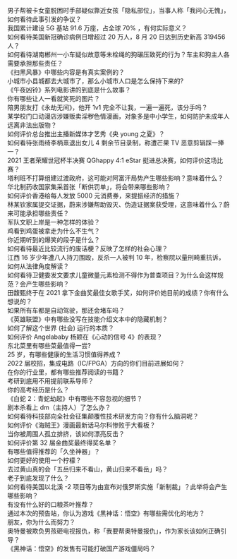男子帮被卡女童脱困时手部疑似靠近女孩「隐私部位」，当事人称「我问心无愧」，如何看待此事引发的争议？  
我国累计建设 5G 基站 91.6 万座，占全球 70% ，有何实际意义？  
如何看待美国新冠确诊病例日增超过 20 万人，8 月 20 日达到历史新高 319456 人？  
如何看待湖南郴州一小车疑似故意等未栓绳的狗碾压致死的行为？车主和狗主人各需要承担那些责任？  
《扫黑风暴》中哪些内容是有真实案例的？  
小城市小县城都去大城市了，那么小城市人口是怎么保持下来的?  
《午夜凶铃》系列电影讲的到底是什么故事？  
你有哪些让人一看就笑死的图片？  
陪男朋友打《永劫无间》，他开 1v1 完全不让我，一遍一遍死，该分手吗？  
某学校门口动漫店涉嫌贩卖淫秽色情漫画，对象多是中小学生，如何防护未成年人远离非法出版物？  
如何评价总台推出主播新媒体才艺秀《央 young 之夏》？  
如何看待张雨绮李柄熹退出女儿 4 剩余节目录制，称遭芒果 TV 恶意剪辑踩一捧一？  
2021 王者荣耀世冠杯半决赛 QGhappy 4:1 eStar 挺进总决赛，如何评价这场比赛？  
塔利班不打算组建过渡政府，这可能对阿富汗局势产生哪些影响？意味着什么？  
华北制药收国家集采首张「断供罚单」，将会带来哪些影响？  
如何评价香港给每人发放 5000 元消费券，来提振经济的措施？  
林某钦家属提交证据，蔚来涉嫌帮助毁灭、伪造证据案获受理，这意味着什么？蔚来可能承担哪些责任？  
军队文职上岸是一种怎样的体验？  
鸡看到鸡蛋被拿走为什么不生气？  
你近期听到的爆笑的段子是什么？  
如何看待最近比较流行的废话梗？反映了怎样的社会心理？  
江西 16 岁少年遭八人持刀围殴，反杀一人被判 10 年，检察院以量刑畸重抗诉，如何从法律角度解读？  
如何看待卫健委发文要求儿童微量元素检测不得作为普查项目？为什么会这样规范？会产生哪些影响？  
田馥甄终于在 2021 拿下金曲奖最佳女歌手奖，如何评价她目前的成绩？你有什么想说的？  
如果所有车都是自动驾驶，那还会堵车吗？  
《英雄联盟》中有哪些没写在技能介绍文本中的隐藏机制？  
如何了解这个世界 (社会) 运行的本质？  
如何评价 Angelababy 杨颖在《心动的信号 4》的表现？  
东北菜里有哪些菜最值得一尝?  
25 岁，有哪些健康的生活习惯值得养成？  
2022 届校招，集成电路（IC/FPGA）方向的你们目前进展如何？  
在你的行业里，都有哪些推荐阅读的书籍？  
考研到底用不用提前联系导师？  
你的高考经历是什么？  
《白蛇 2：青蛇劫起》中有哪些不容忽视的细节？  
剧本杀看上 dm（主持人）了怎么办？  
如何看待科技部向全社会征集颠覆性技术研发方向？你有什么脑洞呢？  
如何评价《海贼王》漫画最新话马尔科惨败于大看板？  
当你被周围人孤立排挤，该如何漂亮反击？  
如何评价第 32 届金曲奖最终得奖名单？  
有哪些值得推荐的「久坐神器」？  
如何更好的使用一个柠檬？  
去过黄山真的会「五岳归来不看山，黄山归来不看岳」吗？  
老子到底发现了什么？  
如何看待美国以北溪 -2 项目等为由宣布对俄罗斯实施「新制裁」？此举将会产生哪些影响？  
有没有什么好的口粮茶叶推荐？  
通过本次的预告站，你认为游戏《黑神话：悟空》有哪些需优化的地方？  
朋友，你为什么而努力？  
奥特曼被欺负男孩砸电视报仇，称「我要帮奥特曼报仇」，作为家长该如何正确引导？  
《黑神话：悟空》的发售有可能打破国产游戏僵局吗？  
